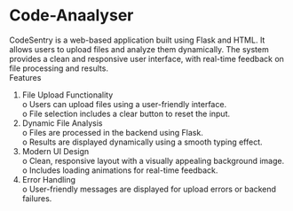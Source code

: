 # Code-Anaalyser
CodeSentry is a web-based application built using Flask and HTML. It allows users to upload files and analyze them dynamically. The system provides a clean and responsive user interface, with real-time feedback on file processing and results.<br>
Features
1.	File Upload Functionality<br>
o	Users can upload files using a user-friendly interface.<br>
o	File selection includes a clear button to reset the input.<br>
2.	Dynamic File Analysis<br>
o	Files are processed in the backend using Flask.<br>
o	Results are displayed dynamically using a smooth typing effect.<br>
3.	Modern UI Design<br>
o	Clean, responsive layout with a visually appealing background image.<br>
o	Includes loading animations for real-time feedback.<br>
4.	Error Handling<br>
o	User-friendly messages are displayed for upload errors or backend failures.<br>

